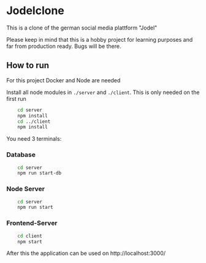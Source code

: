 # Jodelclone

This is a clone of the german social media plattform "Jodel" 

Please keep in mind that this is a hobby project for learning purposes and far from production ready. Bugs will be there. 

## How to run
For this project Docker and Node are needed

Install all node modules in `./server` and `./client`. 
This is only needed on the first run
``` bash
    cd server
    npm install
    cd ../client
    npm install
```
You need 3 terminals: 
### Database
``` bash
    cd server
    npm run start-db
```

### Node Server
``` bash
    cd server
    npm run start
```

### Frontend-Server
``` bash
    cd client
    npm start
```

After this the application can be used on http://localhost:3000/